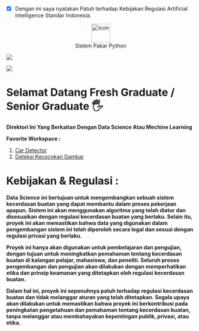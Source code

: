 - [x] Dengan ini saya nyatakan Patuh terhadap Kebijakan Regulasi Artificial Intelligence Standar Indonesia.
<p align="center">
<td align="center" width="50">
      <a href="#macropower-tech">
        <img src="https://techstack-generator.vercel.app/python-icon.svg" alt="icon" width="50" height="50" />
      </a>
      <br>Sistem Pakar Python
    </td>
 
<a href="https://github.com/gandalfmuda"><img src="https://readme-typing-svg.herokuapp.com/?lines=Data+Scientist+A.I.;Machine+Learning;Research+Data&font=Orbitron&size=35&duration=3500&pause=500&center=true&width=500&height=50&color=00CED1"></a>

![](https://github.com/gandalfmuda/Data-Scientis-mastery/blob/main/40e56914-a872-4a62-b570-2c9f556ed3e7_777x437.gif)


# Selamat Datang Fresh Graduate / Senior Graduate 🖐️
	

**Direktori Ini Yang Berkaitan Dengan Data Science Atau Mechine Learning**

**Favorite Workspace :**
1. [Car Detector](https://github.com/gandalfmuda/Data-Scientis-mastery/blob/main/A.I.%20Multi%20Deteksi%20Mobil/Depan_Mobil_Detection.ipynb)
2. [Deteksi Kecocokan Gambar](https://github.com/gandalfmuda/Data-Scientis-mastery/blob/main/A.I.%20Deteksi%20Kecocokan%20Objek/A_I_Mendeteksi_Objek_menggunakan_kecocokan_Template.ipynb)


# Kebijakan & Regulasi :

**Data Science ini bertujuan untuk mengembangkan sebuah sistem kecerdasan buatan yang dapat membantu dalam proses pekerjaan apapun. Sistem ini akan menggunakan algoritma yang telah diatur dan disesuaikan dengan regulasi kecerdasan buatan yang berlaku. Selain itu, proyek ini akan memastikan bahwa data yang digunakan dalam pengembangan sistem ini telah diperoleh secara legal dan sesuai dengan regulasi privasi yang berlaku.**

**Proyek ini hanya akan digunakan untuk pembelajaran dan pengujian, dengan tujuan untuk meningkatkan pemahaman tentang kecerdasan buatan di kalangan pelajar, mahasiswa, dan peneliti. Seluruh proses pengembangan dan pengujian akan dilakukan dengan memperhatikan etika dan prinsip keamanan yang ditetapkan oleh regulasi kecerdasan buatan.**

**Dalam hal ini, proyek ini sepenuhnya patuh terhadap regulasi kecerdasan buatan dan tidak melanggar aturan yang telah ditetapkan. Segala upaya akan dilakukan untuk memastikan bahwa proyek ini berkontribusi pada peningkatan pengetahuan dan pemahaman tentang kecerdasan buatan, tanpa melanggar atau membahayakan kepentingan publik, privasi, atau etika.**
